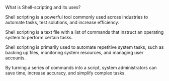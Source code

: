 What is Shell-scripting and its uses?

Shell scripting is a powerful tool commonly used across industries to automate tasks, test solutions, and increase efficiency. 

Shell scripting is a text file with a list of commands that instruct an operating system to perform certain tasks.

Shell scripting is primarily used to automate repetitive system tasks, such as backing up files, monitoring system resources, and managing user accounts. 

By turning a series of commands into a script, system administrators can save time, increase accuracy, and simplify complex tasks.

